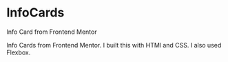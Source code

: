 # InfoCards 
Info Card from Frontend Mentor

Info Cards from Frontend Mentor. I built this with HTMl and CSS. I also used Flexbox. 
